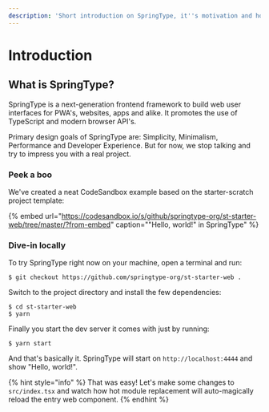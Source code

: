 ```yaml
---
description: 'Short introduction on SpringType, it''s motivation and how to quickly dive-in.'
---
```


# Introduction

## What is SpringType?

SpringType is a next-generation frontend framework to build web user interfaces for PWA's, websites, apps and alike. It promotes the use of TypeScript and modern browser API's.

Primary design goals of SpringType are: Simplicity, Minimalism, Performance and Developer Experience. But for now, we stop talking and try to impress you with a real project.

### Peek a boo

We've created a neat CodeSandbox example based on the starter-scratch project template:

{% embed url="https://codesandbox.io/s/github/springtype-org/st-starter-web/tree/master/?from-embed" caption="\"Hello, world!\" in SpringType" %}

### Dive-in locally

To try SpringType right now on your machine, open a terminal and run:

```text
$ git checkout https://github.com/springtype-org/st-starter-web .
```

Switch to the project directory and install the few dependencies:

```text
$ cd st-starter-web
$ yarn
```

Finally you start the dev server it comes with just by running:

```text
$ yarn start
```

And that's basically it. SpringType will start on `http://localhost:4444` and show "Hello, world!".

{% hint style="info" %}
That was easy! Let's make some changes to `src/index.tsx` and watch how hot module replacement will auto-magically reload the entry web component.
{% endhint %}

